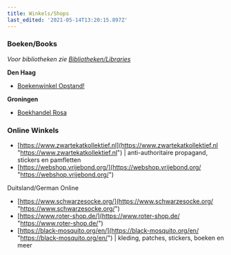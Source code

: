 ```yaml
---
title: Winkels/Shops
last_edited: '2021-05-14T13:20:15.897Z'
---
```

### Boeken/Books

_Voor bibliotheken zie [Bibliotheken/Libraries](https://forumvooranarchisme.nl/wiki/bibliothekenlibraries)_

**Den Haag**

* [Boekenwinkel Opstand!](https://opstand.noblogs.org/)

**Groningen**

* [Boekhandel Rosa](http://www.bookshoprosa.org)

### 

### Online Winkels

* [https://www.zwartekatkollektief.nl](https://www.zwartekatkollektief.nl "https://www.zwartekatkollektief.nl") | anti-authoritaire propagand, stickers en pamfletten
* [https://webshop.vrijebond.org/](https://webshop.vrijebond.org/ "https://webshop.vrijebond.org/")

Duitsland/German Online

* [https://www.schwarzesocke.org/](https://www.schwarzesocke.org/ "https://www.schwarzesocke.org/")
* [https://www.roter-shop.de/](https://www.roter-shop.de/ "https://www.roter-shop.de/")
* [https://black-mosquito.org/en/](https://black-mosquito.org/en/ "https://black-mosquito.org/en/") | kleding, patches, stickers, boeken en meer